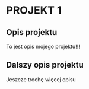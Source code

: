 PROJEKT 1
=========

## Opis projektu

To jest opis mojego projektu!!!

## Dalszy opis projektu

Jeszcze trochę więcej opisu